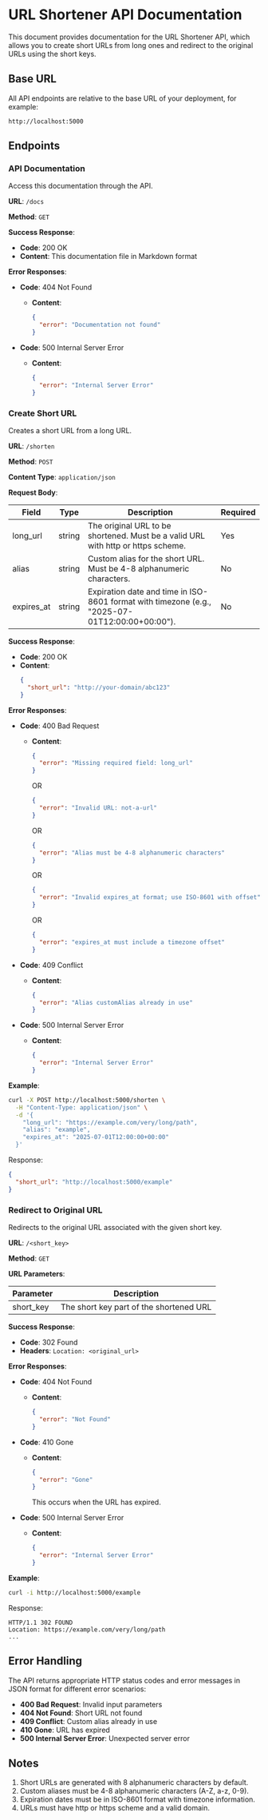# URL Shortener API Documentation

This document provides documentation for the URL Shortener API, which allows you to create short URLs from long ones and redirect to the original URLs using the short keys.

## Base URL

All API endpoints are relative to the base URL of your deployment, for example:

```
http://localhost:5000
```

## Endpoints

### API Documentation

Access this documentation through the API.

**URL**: `/docs`

**Method**: `GET`

**Success Response**:

- **Code**: 200 OK
- **Content**: This documentation file in Markdown format

**Error Responses**:

- **Code**: 404 Not Found
  - **Content**:
    ```json
    {
      "error": "Documentation not found"
    }
    ```

- **Code**: 500 Internal Server Error
  - **Content**:
    ```json
    {
      "error": "Internal Server Error"
    }
    ```

### Create Short URL

Creates a short URL from a long URL.

**URL**: `/shorten`

**Method**: `POST`

**Content Type**: `application/json`

**Request Body**:

| Field | Type | Description | Required |
|-------|------|-------------|----------|
| long_url | string | The original URL to be shortened. Must be a valid URL with http or https scheme. | Yes |
| alias | string | Custom alias for the short URL. Must be 4-8 alphanumeric characters. | No |
| expires_at | string | Expiration date and time in ISO-8601 format with timezone (e.g., "2025-07-01T12:00:00+00:00"). | No |

**Success Response**:

- **Code**: 200 OK
- **Content**:
  ```json
  {
    "short_url": "http://your-domain/abc123"
  }
  ```

**Error Responses**:

- **Code**: 400 Bad Request
  - **Content**:
    ```json
    {
      "error": "Missing required field: long_url"
    }
    ```
    OR
    ```json
    {
      "error": "Invalid URL: not-a-url"
    }
    ```
    OR
    ```json
    {
      "error": "Alias must be 4-8 alphanumeric characters"
    }
    ```
    OR
    ```json
    {
      "error": "Invalid expires_at format; use ISO-8601 with offset"
    }
    ```
    OR
    ```json
    {
      "error": "expires_at must include a timezone offset"
    }
    ```

- **Code**: 409 Conflict
  - **Content**:
    ```json
    {
      "error": "Alias customAlias already in use"
    }
    ```

- **Code**: 500 Internal Server Error
  - **Content**:
    ```json
    {
      "error": "Internal Server Error"
    }
    ```

**Example**:

```bash
curl -X POST http://localhost:5000/shorten \
  -H "Content-Type: application/json" \
  -d '{
    "long_url": "https://example.com/very/long/path",
    "alias": "example",
    "expires_at": "2025-07-01T12:00:00+00:00"
  }'
```

Response:
```json
{
  "short_url": "http://localhost:5000/example"
}
```

### Redirect to Original URL

Redirects to the original URL associated with the given short key.

**URL**: `/<short_key>`

**Method**: `GET`

**URL Parameters**:

| Parameter | Description |
|-----------|-------------|
| short_key | The short key part of the shortened URL |

**Success Response**:

- **Code**: 302 Found
- **Headers**: `Location: <original_url>`

**Error Responses**:

- **Code**: 404 Not Found
  - **Content**:
    ```json
    {
      "error": "Not Found"
    }
    ```

- **Code**: 410 Gone
  - **Content**:
    ```json
    {
      "error": "Gone"
    }
    ```
    This occurs when the URL has expired.

- **Code**: 500 Internal Server Error
  - **Content**:
    ```json
    {
      "error": "Internal Server Error"
    }
    ```

**Example**:

```bash
curl -i http://localhost:5000/example
```

Response:
```
HTTP/1.1 302 FOUND
Location: https://example.com/very/long/path
...
```

## Error Handling

The API returns appropriate HTTP status codes and error messages in JSON format for different error scenarios:

- **400 Bad Request**: Invalid input parameters
- **404 Not Found**: Short URL not found
- **409 Conflict**: Custom alias already in use
- **410 Gone**: URL has expired
- **500 Internal Server Error**: Unexpected server error

## Notes

1. Short URLs are generated with 8 alphanumeric characters by default.
2. Custom aliases must be 4-8 alphanumeric characters (A-Z, a-z, 0-9).
3. Expiration dates must be in ISO-8601 format with timezone information.
4. URLs must have http or https scheme and a valid domain.
